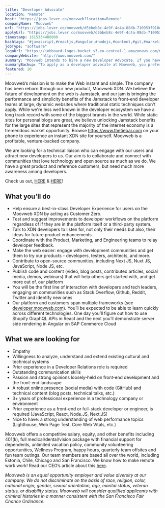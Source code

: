 ```yaml
---
title: "Developer Advocate"
location: "Remote"
host: "https://jobs.lever.co/moovweb?location=Remote"
companyName: "Moovweb"
url: "https://jobs.lever.co/moovweb/d5bbeb8c-4e9f-4c4a-88db-710953f910d7"
applyUrl: "https://jobs.lever.co/moovweb/d5bbeb8c-4e9f-4c4a-88db-710953f910d7/apply"
timestamp: 1615334400000
hashtags: "#javascript,#reactjs,#angular,#nodejs,#content,#git,#marketing,#socialmedia,#branding,#finance"
jobType: "software"
logoUrl: "https://jobboard-logos-bucket.s3.eu-central-1.amazonaws.com/moovweb"
companyWebsite: "http://www.moovweb.com/"
summary: "Moovweb intends to hire a new Developer Advocate. If you have 3+ years of professional experience in a technology company or environment, consider applying."
summaryBackup: "To apply as a developer advocate at Moovweb, you preferably need to have some knowledge of: #javascript, #reactjs, #angular."
featured: 20
---
```


Moovweb’s mission is to make the Web instant and simple. The company has been reborn through our new product, Moovweb XDN. We believe the future of development on the web is Jamstack, and our jam is bringing the performance and simplicity benefits of the Jamstack to front-end developer teams at large, dynamic websites where traditional static techniques don't apply. While we're less well known in the developer ecosystem we have a long track record with some of the biggest brands in the world. While static sites for personal blogs are great, we believe unlocking Jamstack benefits for the large sites that represent the majority of the internet economy is a tremendous market opportunity. Browse https://www.thetiebar.com on your phone to experience an instant XDN site for yourself. Moovweb is a profitable, venture-backed company.

We are looking for a technical liaison who can engage with our users and attract new developers to us. Our aim is to collaborate and connect with communities that love technology and open source as much as we do. We have a great product and reference customers, but need much more awareness among developers.

Check us out, [HERE](https://www.youtube.com/watch?v=Vi2xoPR5Lrw) & [HERE](https://www.youtube.com/watch?v=cVJxZEyShs4)!

## What you'll do

*   Help ensure a best-in-class Developer Experience for users on the Moovweb XDN by acting as Customer Zero.
*   Test and suggest improvements to developer workflows on the platform regardless of if they are in the platform itself or a third-party system.
*   Talk to XDN developers to listen for, not only their needs but also, their ideas for future product enhancements.
*   Coordinate with the Product, Marketing, and Engineering teams to relay developer feedback.
*   Make the web easier: engage with development communities and get them to try our products - developers, testers, architects, and more.
*   Contribute to open-source communities, including Next JS, Nuxt JS, JavaScript, Node JS, etc.
*   Publish code and content (video, blog posts, contributed articles, social media, demos, webinars) that will help others get started with, and get more out of, our platform
*   You will be the first line of interaction with developers and tech leaders, engaging on communities such as Stack Overflow, Github, Reddit, Twitter and identify new ones
*   Our platform and customers span multiple frameworks (see [developer.moovweb.com](https://developer.moovweb.com/)). You’ll be expected to be able to learn quickly across different technologies. One day you’ll figure out how to use Shopify GraphQL APIs in React and the next you’ll demonstrate server side rendering in Angular on SAP Commerce Cloud

## What we are looking for

*   Empathy
*   Willingness to analyze, understand and extend existing cultural and technical systems
*   Prior experience in a Developer Relations role is required
*   Outstanding communication skills
*   Passion and strong opinions loosely-held on front-end development and the front-end landscape
*   A robust online presence (social media) with code (GitHub) and technical content (blog posts, technical talks, etc.)
*   3+ years of professional experience in a technology company or environment
*   Prior experience as a front-end or full-stack developer or engineer, is required (JavaScript, React, Node.JS, Next.JS)
*   Nice to have: a strong understanding of web performance topics (Lighthouse, Web Page Test, Core Web Vitals, etc.)

Moovweb offers a competitive salary, equity, and other benefits including 401(k), full medical/dental/vision package with financial support for dependents, unlimited vacation policy, community volunteering opportunities, Wellness Program, happy hours, quarterly team offsites and fun team outings. Our team members are based all over the world, including Estonia, Chile, Chicago and San Francisco. We know how to make remote work work! Read our CEO’s article about this [here](https://www.moovweb.com/how-to-make-remote-work-work/).

_Moovweb is an equal opportunity employer and value diversity at our company. We do not discriminate on the basis of race, religion, color, national origin, gender, sexual orientation, age, marital status, veteran status, or disability status._ _Moovweb will consider qualified applicants with criminal histories in a manner consistent with the San Francisco Fair Chance Ordinance._
